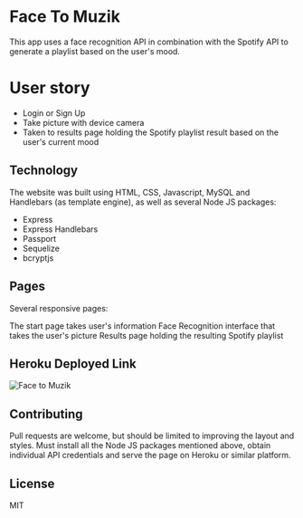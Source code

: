 # Face To Muzik
This app uses a face recognition API in combination with the Spotify API to generate a playlist based on the user's mood. 

# User story

- Login or Sign Up 
- Take picture with device camera 
- Taken to results page holding the Spotify playlist result based on the user's current mood

## Technology

The website was built using HTML, CSS, Javascript, MySQL and Handlebars (as template engine), as well as several Node JS packages: 

- Express
- Express Handlebars
- Passport 
- Sequelize 
- bcryptjs

## Pages

Several responsive pages:

The start page takes user's information
Face Recognition interface that takes the user's picture
Results page holding the resulting Spotify playlist

## Heroku Deployed Link 
![Face to Muzik](https://enigmatic-garden-97226.herokuapp.com/)

## Contributing

Pull requests are welcome, but should be limited to improving the layout and styles. Must install all the Node JS packages mentioned above, obtain individual API credentials and serve the page on Heroku or similar platform. 

## License

MIT
